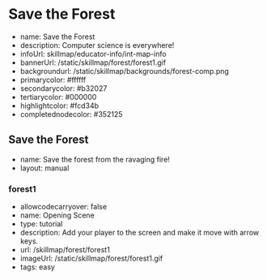 # Save the Forest
* name: Save the Forest
* description: Computer science is everywhere!  
* infoUrl: skillmap/educator-info/int-map-info
* bannerUrl: /static/skillmap/forest/forest1.gif
* backgroundurl: /static/skillmap/backgrounds/forest-comp.png
* primarycolor: #ffffff
* secondarycolor: #b32027
* tertiarycolor: #000000
* highlightcolor: #fcd34b
* completednodecolor: #352125


## Save the Forest
* name: Save the forest from the ravaging fire!
* layout: manual

### forest1
* allowcodecarryover: false
* name: Opening Scene
* type: tutorial
* description: Add your player to the screen and make it move with arrow keys. 
* url: /skillmap/forest/forest1
* imageUrl: /static/skillmap/forest/forest1.gif
* tags: easy